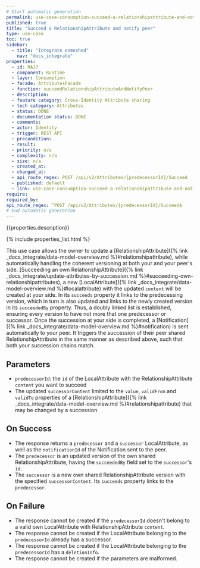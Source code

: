 ```yaml
---
# Start automatic generation
permalink: use-case-consumption-succeed-a-relationshipattribute-and-notify-peer
published: true
title: "Succeed a RelationshipAttribute and notify peer"
type: use-case
toc: true
sidebar:
  - title: "Integrate enmeshed"
    nav: "docs_integrate"
properties:
  - id: RA17
  - component: Runtime
  - layer: Consumption
  - facade: AttributesFacade
  - function: succeedRelationshipAttributeAndNotifyPeer
  - description:
  - feature category: Cross-Identity Attribute sharing
  - tech category: Attributes
  - status: DONE
  - documentation status: DONE
  - comments:
  - actor: Identity
  - trigger: REST API
  - precondition:
  - result:
  - priority: n/a
  - complexity: n/a
  - size: n/a
  - created_at:
  - changed_at:
  - api_route_regex: POST /api/v2/Attributes/{predecessorId}/Succeed
  - published: default
  - link: use-case-consumption-succeed-a-relationshipattribute-and-notify-peer
require:
required_by:
api_route_regex: ^POST /api/v2/Attributes/{predecessorId}/Succeed$
# End automatic generation
---
```


{{properties.description}}

{% include properties_list.html %}

This use case allows the owner to update a [RelationshipAttribute]({% link _docs_integrate/data-model-overview.md %}#relationshipattribute), while automatically handling the coherent versioning at both your and your peer's side.
[Succeeding an own RelationshipAttribute]({% link _docs_integrate/update-attributes-by-succession.md %}#succeeding-own-relationshipattributes), a new [LocalAttribute]({% link _docs_integrate/data-model-overview.md %}#localattribute) with the updated `content` will be created at your side.
In its `succeeds` property it links to the predecessing version, which in turn is also updated and links to the newly created version in its `succeededBy` property.
Thus, a doubly linked list is established, ensuring every version to have not more that one predecessor or successor.
Once the succession at your side is completed, a [Notification]({% link _docs_integrate/data-model-overview.md %}#notification) is sent automatically to your peer.
It triggers the succession of their peer shared RelationshipAttribute in the same manner as described above, such that both your succession chains match.

## Parameters

- `predecessorId`: the `id` of the LocalAttribute with the RelationshipAttribute `content` you want to succeed
- The updated `successorContent` limited to the `value`, `validFrom` and `validTo` properties of a [RelationshipAttribute]({% link _docs_integrate/data-model-overview.md %}#relationshipattribute) that may be changed by a succession

## On Success

- The response returns a `predecessor` and a `successor` LocalAttribute, as well as the `notificationId` of the Notification sent to the peer.
- The `predecessor` is an updated version of the own shared RelationshipAttribute, having the `succeededBy` field set to the `successor`'s `id`.
- The `successor` is a new own shared RelationshipAttribute version with the specified `successorContent`. Its `succeeds` property links to the `predecessor`.

## On Failure

- The response cannot be created if the `predecessorId` doesn't belong to a valid own LocalAttribute with RelationshipAttribute `content`.
- The response cannot be created if the LocalAttribute belonging to the `predecessorId` already has a successor.
- The response cannot be created if the LocalAttribute belonging to the `predecessorId` has a `deletionInfo`.
- The response cannot be created if the parameters are malformed.
